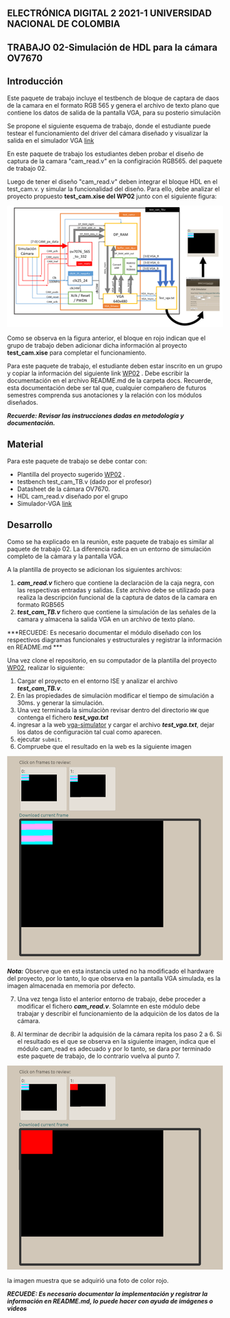 ## ELECTRÓNICA DIGITAL 2 2021-1 UNIVERSIDAD NACIONAL DE COLOMBIA 
## TRABAJO 02-Simulación de HDL para la cámara OV7670

## Introducción 
Este paquete de trabajo incluye el testbench de bloque de captara de daos de la camara en el formato RGB 565 y genera el archivo de texto plano que contiene los datos de salida de la pantalla VGA, para su posterio simulaciòn

Se propone el siguiente esquema de trabajo, donde el estudiante puede testear el funcionamiento del driver del cámara diseñado y visualizar la salida en el simulador VGA [link](https://ericeastwood.com/lab/vga-simulator/) 

En este paquete de trabajo los estudiantes deben probar el diseño de captura de la camara "cam_read.v" en la configiración RGB565. del paquete de trabajo 02.

Luego de tener el diseño "cam_read.v" deben integrar el bloque HDL en el test_cam.v. y simular la funcionalidad del diseño. Para ello, debe analizar el proyecto propuesto **test_cam.xise del WP02** junto con el siguiente figura:

![DIAGRAMA](./docs/figs/test_cam_sim.png)

Como se observa en la figura anterior, el bloque en rojo indican que el grupo de trabajo deben adicionar dicha información al proyecto **test_cam.xise** para completar el funcionamiento.

Para este paquete de trabajo, el estudiante deben estar inscrito en un grupo y copiar la información del siguiente link [WP02](https://classroom.github.com/g/uuy_pxdA) .
Debe escribir la documentación en el archivo README.md de la carpeta docs. Recuerde, esta documentación debe ser tal que, cualquier compañero de futuros semestres comprenda sus anotaciones y la relación con los módulos diseñados.

***Recuerde: Revisar las instrucciones dadas en metodología y documentación.***

## Material 

Para este paquete de trabajo se debe contar con:

* Plantilla del proyecto sugerido [WP02](https://classroom.github.com/g/uuy_pxdA) .
* testbench test_cam_TB.v (dado por el profesor)
* Datasheet de la cámara OV7670.
* HDL cam_read.v  diseñado por el grupo
* Simulador-VGA [link](https://ericeastwood.com/lab/vga-simulator/) 

## Desarrollo

Como se ha explicado en la reuniòn, este paquete de trabajo es similar al paquete de trabajo 02. La diferencia radica en un entorno de simulación completo de la càmara y la pantalla VGA.

A la plantilla de proyecto se adicionan los siguientes archivos:
1. ***cam_read.v*** fichero que contiene la declaraciòn de la caja negra, con las respectivas entradas  y salidas. Este archivo debe se utilizado para realiza la descripción funcional de la captura de datos de la camara en formato RGB565
2. ***test_cam_TB.v*** fichero que contiene la simulación de las señales  de la camara y almacena la salida VGA en un archivo de texto plano.  

***RECUEDE: Es necesario documentar el módulo diseñado con los respectivos diagramas funcionales y estructurales y registrar la información en README.md ***

Una vez clone el repositorio, en su computador de la plantilla del proyecto [WP02](https://classroom.github.com/g/uuy_pxdA), realizar lo siguiente: 

1. Cargar el proyecto en el entorno ISE y analizar el archivo ***test_cam_TB.v***.
2. En las propiedades de simulaciòn modificar el tiempo de simulación a 30ms. y generar la simulación.
3. Una vez terminada la simulaciòn revisar dentro del directorio `HW` que contenga el fichero ***test_vga.txt***
4. ingresar a la web [vga-simulator](https://ericeastwood.com/lab/vga-simulator/)  y cargar el archivo ***test_vga.txt***, dejar los datos de configuraciòn tal cual como aparecen. 
5. ejecutar `submit`. 
6. Compruebe que el resultado en la web es la siguiente imagen

![resultado1](./docs/figs/resultado1.png)

***Nota:*** Observe que en esta instancia usted no ha modificado el hardware del proyecto, por lo tanto, lo que observa en la pantalla VGA simulada, es la imagen almacenada en memoria por defecto.

7. Una vez tenga listo el anterior entorno de trabajo, debe proceder a  modificar el fichero  ***cam_read.v***. Solamnte en este módulo debe trabajar  y describir el funcionamiento de la adquiciòn de los datos de la cámara. 

8. Al terminar de decribir la adquisión de la cámara repita los paso 2 a 6.  Si el resultado es el que se observa en la siguiente imagen, indica que el módulo cam_read es adecuado y por lo tanto, se dara por terminado este paquete de trabajo, de lo contrario  vuelva al punto 7.

![resultado2](./docs/figs/resultado2.png)

la imagen muestra que se adquirió una foto de color rojo.

***RECUEDE: Es necesario documentar la implementación y registrar la información en README.md, lo puede hacer con ayuda de imágenes o videos***



